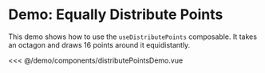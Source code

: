 <script setup>
    import DistributePointsDemo from './components/distributePointsDemo.vue';
</script>

# Demo: Equally Distribute Points

This demo shows how to use the `useDistributePoints` composable. It takes an octagon and draws 16 points around it equidistantly.

<DistributePointsDemo />

<<< @/demo/components/distributePointsDemo.vue
